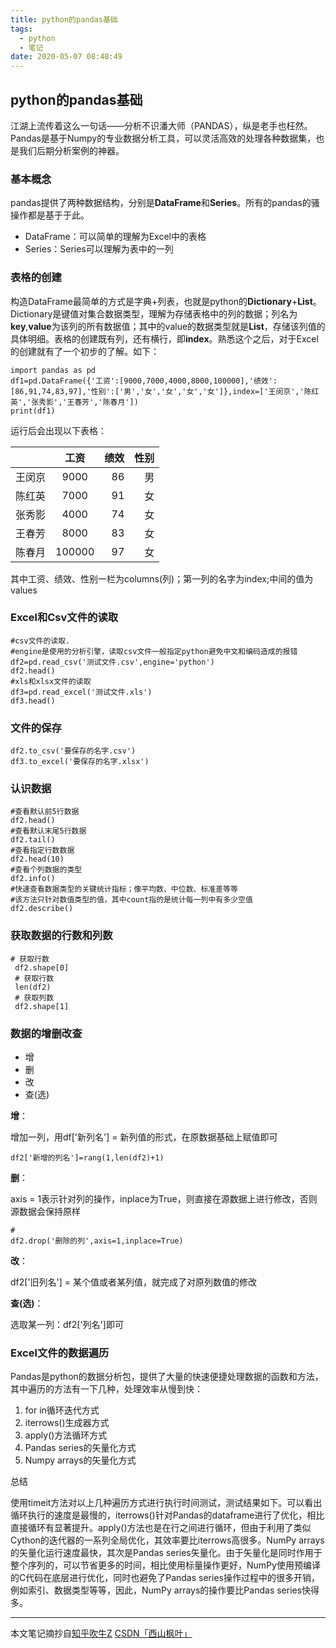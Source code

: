```yaml
---
title: python的pandas基础
tags:
  - python
  - 笔记
date: 2020-05-07 08:48:49
---
```

## python的pandas基础
江湖上流传着这么一句话——分析不识潘大师（PANDAS），纵是老手也枉然。Pandas是基于Numpy的专业数据分析工具，可以灵活高效的处理各种数据集，也是我们后期分析案例的神器。

### 基本概念
pandas提供了两种数据结构，分别是**DataFrame**和**Series**。所有的pandas的骚操作都是基于于此。

* DataFrame：可以简单的理解为Excel中的表格	
* Series：Series可以理解为表中的一列

### 表格的创建
构造DataFrame最简单的方式是字典+列表，也就是python的**Dictionary**+**List**。Dictionary是键值对集合数据类型，理解为存储表格中的列的数据；列名为**key**,**value**为该列的所有数据值；其中的value的数据类型就是**List**，存储该列值的具体明细。表格的创建既有列，还有横行，即**index**。熟悉这个之后，对于Excel的创建就有了一个初步的了解。如下：


	import pandas as pd 
	df1=pd.DataFrame({'工资':[9000,7000,4000,8000,100000],'绩效':[86,91,74,83,97],'性别':['男','女','女','女','女']},index=['王闵京','陈红英','张秀影','王春芳','陈春月'])
	print(df1)

运行后会出现以下表格：

|        | 工资  | 绩效  | 性别 |
|:----|:----:| ----:|----:|
|王闵京|9000|86|男|
|陈红英|7000|91|女|
|张秀影|4000|74|女|
|王春芳|8000|83|女|
|陈春月|100000|97|女|

其中工资、绩效、性别一栏为columns(列)；第一列的名字为index;中间的值为values

### Excel和Csv文件的读取

	#csv文件的读取.
	#engine是使用的分析引擎，读取csv文件一般指定python避免中文和编码造成的报错
	df2=pd.read_csv('测试文件.csv',engine='python')
	df2.head()
	#xls和xlsx文件的读取
	df3=pd.read_excel('测试文件.xls')
	df3.head()

### 文件的保存

	df2.to_csv('要保存的名字.csv')
	df3.to_excel('要保存的名字.xlsx')

### 认识数据

	#查看默认前5行数据
	df2.head()
	#查看默认末尾5行数据
	df2.tail()
	#查看指定行数数据
	df2.head(10)
	#查看个列数据的类型
	df2.info()
	#快速查看数据类型的关键统计指标；像平均数、中位数、标准差等等
	#该方法只针对数值类型的值，其中count指的是统计每一列中有多少空值
	df2.describe()


### 获取数据的行数和列数

	# 获取行数
	 df2.shape[0] 
	 # 获取行数
	 len(df2)
	 # 获取列数
	 df2.shape[1] 

### 数据的增删改查
* 增
* 删
* 改
* 查(选)

**增**：

增加一列，用df['新列名'] = 新列值的形式，在原数据基础上赋值即可

```
df2['新增的列名']=rang(1,len(df2)+1)
```
**删**：

axis = 1表示针对列的操作，inplace为True，则直接在源数据上进行修改，否则源数据会保持原样

```
#
df2.drop('删除的列',axis=1,inplace=True)
```
**改**：

df2['旧列名'] =  某个值或者某列值，就完成了对原列数值的修改


**查(选)**：

选取某一列：df2['列名']即可


### Excel文件的数据遍历

Pandas是python的数据分析包，提供了大量的快速便捷处理数据的函数和方法，其中遍历的方法有一下几种，处理效率从慢到快：

1. for in循环迭代方式
2. iterrows()生成器方式
3. apply()方法循环方式
4. Pandas series的矢量化方式
5. Numpy arrays的矢量化方式

总结

使用timeit方法对以上几种遍历方式进行执行时间测试，测试结果如下。可以看出循环执行的速度是最慢的，iterrows()针对Pandas的dataframe进行了优化，相比直接循环有显著提升。apply()方法也是在行之间进行循环，但由于利用了类似Cython的迭代器的一系列全局优化，其效率要比iterrows高很多。NumPy arrays的矢量化运行速度最快，其次是Pandas series矢量化。由于矢量化是同时作用于整个序列的，可以节省更多的时间，相比使用标量操作更好，NumPy使用预编译的C代码在底层进行优化，同时也避免了Pandas series操作过程中的很多开销，例如索引、数据类型等等，因此，NumPy arrays的操作要比Pandas series快得多。





---

本文笔记摘抄自[知乎吹牛Z](https://mp.weixin.qq.com/s?__biz=MzU5Mjg2OTQ1MA==&mid=2247484097&idx=1&sn=ad8fabbd84bf67655996026fc0ac5688&chksm=fe1863e4c96feaf200e9398bb7c824e99d3fc01ec965666497ce584466dc93f83dd5d127a46d&scene=21#wechat_redirect)
[CSDN「西山枫叶」](https://blog.csdn.net/wem603947175/article/details/84311873)